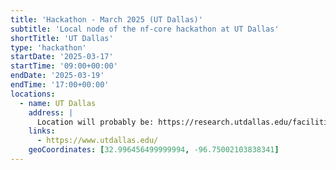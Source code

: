 ```yaml
---
title: 'Hackathon - March 2025 (UT Dallas)'
subtitle: 'Local node of the nf-core hackathon at UT Dallas'
shortTitle: 'UT Dallas'
type: 'hackathon'
startDate: '2025-03-17'
startTime: '09:00+00:00'
endDate: '2025-03-19'
endTime: '17:00+00:00'
locations:
  - name: UT Dallas
    address: |
      Location will probably be: https://research.utdallas.edu/facilities/bsb
    links:
      - https://www.utdallas.edu/
    geoCoordinates: [32.996456499999994, -96.75002103838341]
---
```

